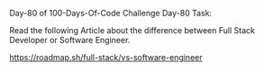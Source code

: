 Day-80 of 100-Days-Of-Code Challenge
Day-80 Task:

Read the following Article about the difference between Full Stack Developer or Software Engineer.

https://roadmap.sh/full-stack/vs-software-engineer
